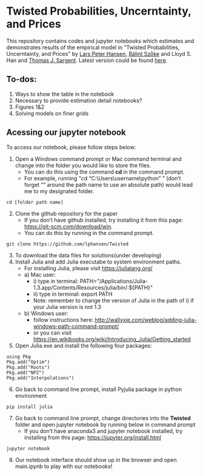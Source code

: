 # Twisted Probabilities, Uncerntainty, and Prices
This repository contains codes and jupyter notebooks which estimates and demonstrates results of the empirical model in "Twisted Probabilities, Uncerntainty, and Prices" by [Lars Peter Hansen][id1], [Bálint Szőke][id2] and Lloyd S. Han and [Thomas J. Sargent][id3]. Latest version could be found [here][id4].

[id1]: https://larspeterhansen.org/
[id2]: https://www.balintszoke.com/
[id3]: http://www.tomsargent.com/
[id4]: https://larspeterhansen.org/research/papers/

## To-dos:
1. Ways to show the table in the notebook
2. Necessary to provide estimation detail notebooks?
3. Figures 1&2
4. Solving models on finer grids

## Acessing our jupyter notebook
To access our notebook, please follow steps below:
1.	Open a Windows command prompt or Mac command terminal and change into the folder you would like to store the files. 
    - You can do this using the command __cd__ in the command prompt.    
    - For example, running "cd “C:\Users\username\python” " (don’t forget “” around the path name to use an absolute path) would lead me to my designated folder.
```
cd [folder path name]
```
2.	Clone the github repository for the paper 
    - If you don’t have github installed, try installing it from this page: https://git-scm.com/download/win.
    - You can do this by running in the command prompt. 
```
git clone https://github.com/lphansen/Twisted
```
3.	To download the data files for solutions(under developing)
4.	Install Julia and add Julia executabe to system environment paths.
    - For installing Julia, please visit https://julialang.org/
    - a) Mac user: 
        - i) type in terminal: PATH="/Applications/Julia-1.3.app/Contents/Resources/julia/bin/:${PATH}"
        - ii) type in terminal: export PATH
        - Note: remember to change the version of Julia in the path of i) if your Julia version is not 1.3 
    - b) Windows user:
        - follow instructions here: http://wallyxie.com/weblog/adding-julia-windows-path-command-prompt/
        - or you can visit https://en.wikibooks.org/wiki/Introducing_Julia/Getting_started
5.  Open Julia.exe and install the following four packages:
```
using Pkg
Pkg.add("Optim")
Pkg.add("Roots")
Pkg.add("NPZ")
Pkg.add("Interpolations")

```
6.  Go back to command line prompt, install Pyjulia package in python environment
```
pip install julia
```
7.	Go back to command line prompt, change directories into the __Twisted__ folder and open jupyter notebook by running below in command prompt
    - If you don’t have anaconda3 and jupyter notebook installed, try installing from this page: https://jupyter.org/install.html
```
jupyter notebook
```
8. Our notebook interface should show up in the browser and open main.ipynb to play with our notebooks!


